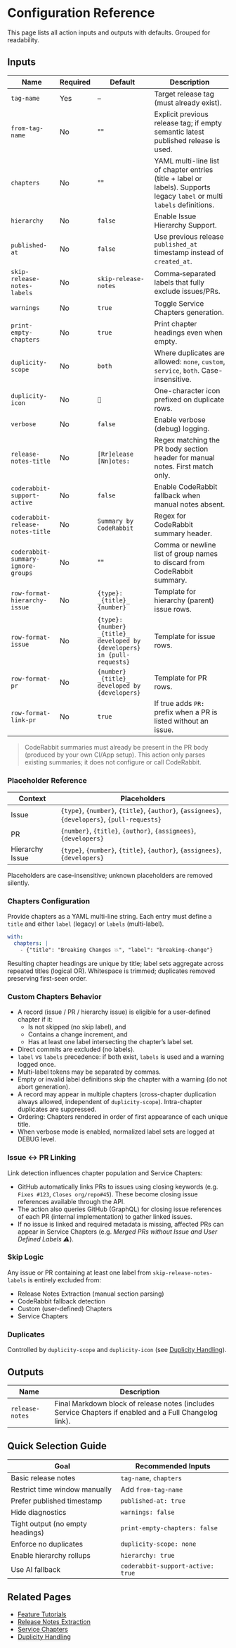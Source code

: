 # Configuration Reference

This page lists all action inputs and outputs with defaults. Grouped for readability.

## Inputs

| Name | Required | Default | Description |
|------|----------|---------|-------------|
| `tag-name` | Yes | – | Target release tag (must already exist). |
| `from-tag-name` | No | "" | Explicit previous release tag; if empty semantic latest published release is used. |
| `chapters` | No | "" | YAML multi-line list of chapter entries (title + label or labels). Supports legacy `label` or multi `labels` definitions. |
| `hierarchy` | No | `false` | Enable Issue Hierarchy Support. |
| `published-at` | No | `false` | Use previous release `published_at` timestamp instead of `created_at`. |
| `skip-release-notes-labels` | No | `skip-release-notes` | Comma‑separated labels that fully exclude issues/PRs. |
| `warnings` | No | `true` | Toggle Service Chapters generation. |
| `print-empty-chapters` | No | `true` | Print chapter headings even when empty. |
| `duplicity-scope` | No | `both` | Where duplicates are allowed: `none`, `custom`, `service`, `both`. Case-insensitive. |
| `duplicity-icon` | No | `🔔` | One-character icon prefixed on duplicate rows. |
| `verbose` | No | `false` | Enable verbose (debug) logging. |
| `release-notes-title` | No | `[Rr]elease [Nn]otes:` | Regex matching the PR body section header for manual notes. First match only. |
| `coderabbit-support-active` | No | `false` | Enable CodeRabbit fallback when manual notes absent. |
| `coderabbit-release-notes-title` | No | `Summary by CodeRabbit` | Regex for CodeRabbit summary header. |
| `coderabbit-summary-ignore-groups` | No | "" | Comma or newline list of group names to discard from CodeRabbit summary. |
| `row-format-hierarchy-issue` | No | `{type}: _{title}_ {number}` | Template for hierarchy (parent) issue rows. |
| `row-format-issue` | No | `{type}: {number} _{title}_ developed by {developers} in {pull-requests}` | Template for issue rows. |
| `row-format-pr` | No | `{number} _{title}_ developed by {developers}` | Template for PR rows. |
| `row-format-link-pr` | No | `true` | If true adds `PR:` prefix when a PR is listed without an issue. |

> CodeRabbit summaries must already be present in the PR body (produced by your own CI/App setup). This action only parses existing summaries; it does not configure or call CodeRabbit.

### Placeholder Reference

| Context | Placeholders |
|---------|--------------|
| Issue | `{type}`, `{number}`, `{title}`, `{author}`, `{assignees}`, `{developers}`, `{pull-requests}` |
| PR | `{number}`, `{title}`, `{author}`, `{assignees}`, `{developers}` |
| Hierarchy Issue | `{type}`, `{number}`, `{title}`, `{author}`, `{assignees}`, `{developers}` |

Placeholders are case-insensitive; unknown placeholders are removed silently.

### Chapters Configuration
Provide chapters as a YAML multi-line string. Each entry must define a `title` and either `label` (legacy) or `labels` (multi-label).

```yaml
with:
  chapters: |
    - {"title": "Breaking Changes 💥", "label": "breaking-change"}          # legacy single-label form
```

Resulting chapter headings are unique by title; label sets aggregate across repeated titles (logical OR). Whitespace is trimmed; duplicates removed preserving first-seen order.

### Custom Chapters Behavior
- A record (issue / PR / hierarchy issue) is eligible for a user-defined chapter if it:
  - Is not skipped (no skip label), and
  - Contains a change increment, and
  - Has at least one label intersecting the chapter’s label set.
- Direct commits are excluded (no labels).
- `label` vs `labels` precedence: if both exist, `labels` is used and a warning logged once.
- Multi-label tokens may be separated by commas.
- Empty or invalid label definitions skip the chapter with a warning (do not abort generation).
- A record may appear in multiple chapters (cross-chapter duplication always allowed, independent of `duplicity-scope`). Intra-chapter duplicates are suppressed.
- Ordering: Chapters rendered in order of first appearance of each unique title.
- When verbose mode is enabled, normalized label sets are logged at DEBUG level.

### Issue ↔ PR Linking
Link detection influences chapter population and Service Chapters:
- GitHub automatically links PRs to issues using closing keywords (e.g. `Fixes #123`, `Closes org/repo#45`). These become closing issue references available through the API.
- The action also queries GitHub (GraphQL) for closing issue references of each PR (internal implementation) to gather linked issues.
- If no issue is linked and required metadata is missing, affected PRs can appear in Service Chapters (e.g. *Merged PRs without Issue and User Defined Labels ⚠️*).

### Skip Logic
Any issue or PR containing at least one label from `skip-release-notes-labels` is entirely excluded from:
- Release Notes Extraction (manual section parsing)
- CodeRabbit fallback detection
- Custom (user-defined) Chapters
- Service Chapters

### Duplicates
Controlled by `duplicity-scope` and `duplicity-icon` (see [Duplicity Handling](features/duplicity_handling.md)).

## Outputs

| Name | Description |
|------|-------------|
| `release-notes` | Final Markdown block of release notes (includes Service Chapters if enabled and a Full Changelog link). |

## Quick Selection Guide

| Goal | Recommended Inputs |
|------|--------------------|
| Basic release notes | `tag-name`, `chapters` |
| Restrict time window manually | Add `from-tag-name` |
| Prefer published timestamp | `published-at: true` |
| Hide diagnostics | `warnings: false` |
| Tight output (no empty headings) | `print-empty-chapters: false` |
| Enforce no duplicates | `duplicity-scope: none` |
| Enable hierarchy rollups | `hierarchy: true` |
| Use AI fallback | `coderabbit-support-active: true` |

## Related Pages
- [Feature Tutorials](../README.md#feature-tutorials)
- [Release Notes Extraction](features/release_notes_extraction.md)
- [Service Chapters](features/service_chapters.md)
- [Duplicity Handling](features/duplicity_handling.md)

